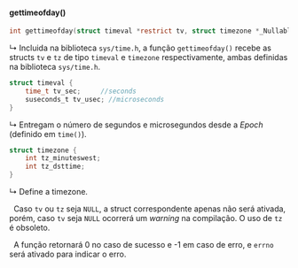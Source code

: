 #### gettimeofday()

```c
int gettimeofday(struct timeval *restrict tv, struct timezone *_Nullable restrict tz)
```
&rdsh; Incluida na biblioteca `sys/time.h`, a função `gettimeofday()` recebe as structs `tv` e `tz` de tipo `timeval` e `timezone` respectivamente, ambas definidas na biblioteca `sys/time.h`.

```c
struct timeval {
	time_t tv_sec;     //seconds
	suseconds_t tv_usec; //microseconds
}
```
&rdsh; Entregam o número de segundos e microsegundos desde a *Epoch* (definido em `time()`).

```c
struct timezone {
	int tz_minuteswest;
	int tz_dsttime;
}
```
&rdsh; Define a timezone.

&nbsp; Caso `tv` ou `tz` seja `NULL`, a struct correspondente apenas não será ativada, porém, caso `tv` seja `NULL` ocorrerá um *warning* na compilação. O uso de `tz` é obsoleto.

&nbsp; A função retornará 0 no caso de sucesso e -1 em caso de erro, e `errno` será ativado para indicar o erro.